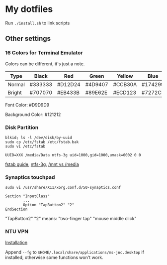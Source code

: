 # My dotfiles

Run `./install.sh` to link scripts

## Other settings
### 16 Colors for Terminal Emulator
Colors can be different, it's just a note.

|Type  |Black  |Red    |Green  |Yellow |Blue   |Magenta|Cyan   |White  |
|-     |-      |-      |-      |-      |-      |-      |-      |-      |
|Normal|#333333|#D12D24|#4D9407|#CCB30A|#174299|#AD5799|#33BBC8|#BBBBBB|
|Bright|#707070|#EB433B|#89E62E|#ECD123|#7272CF|#C76BB1|#14F0F0|#FFFFFF|

Font Color: #D9D9D9

Background Color: #121212

### Disk Partition
```
blkid; ls -l /dev/disk/by-uuid
sudo cp /etc/fstab /etc/fstab.bak
sudo vi /etc/fstab
```
`UUID=XXX /media/Data ntfs-3g uid=1000,gid=1000,umask=0002 0 0`

[fstab guide](http://www.linuxstall.com/fstab/),
[ntfs-3g](https://wiki.archlinux.org/index.php/NTFS-3G#Configuring),
[/mnt vs /media](https://askubuntu.com/questions/22215/why-have-both-mnt-and-media)

### Synaptics touchpad
`sudo vi /usr/share/X11/xorg.conf.d/50-synaptics.conf`
```
Section "InputClass"
        ...
        Option "TapButton2" "2"
EndSection
```
"TapButton2" "2" means: "two-finger tap" "mouse middle click"

### NTU VPN
[Installation](http://ccnet.ntu.edu.tw/vpn/for-ubuntu.html)

Append `--fg` to `$HOME/.local/share/applications/ms-jnc.desktop` if installed,
otherwise some functions won't work.
